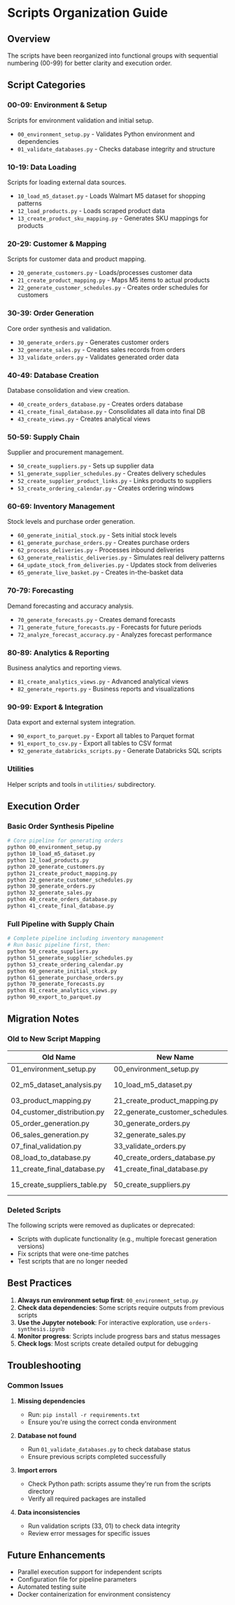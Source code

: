 # Scripts Organization Guide

## Overview

The scripts have been reorganized into functional groups with sequential numbering (00-99) for better clarity and execution order.

## Script Categories

### 00-09: Environment & Setup
Scripts for environment validation and initial setup.

- `00_environment_setup.py` - Validates Python environment and dependencies
- `01_validate_databases.py` - Checks database integrity and structure

### 10-19: Data Loading
Scripts for loading external data sources.

- `10_load_m5_dataset.py` - Loads Walmart M5 dataset for shopping patterns
- `12_load_products.py` - Loads scraped product data
- `13_create_product_sku_mapping.py` - Generates SKU mappings for products

### 20-29: Customer & Mapping
Scripts for customer data and product mapping.

- `20_generate_customers.py` - Loads/processes customer data
- `21_create_product_mapping.py` - Maps M5 items to actual products
- `22_generate_customer_schedules.py` - Creates order schedules for customers

### 30-39: Order Generation
Core order synthesis and validation.

- `30_generate_orders.py` - Generates customer orders
- `32_generate_sales.py` - Creates sales records from orders
- `33_validate_orders.py` - Validates generated order data

### 40-49: Database Creation
Database consolidation and view creation.

- `40_create_orders_database.py` - Creates orders database
- `41_create_final_database.py` - Consolidates all data into final DB
- `43_create_views.py` - Creates analytical views

### 50-59: Supply Chain
Supplier and procurement management.

- `50_create_suppliers.py` - Sets up supplier data
- `51_generate_supplier_schedules.py` - Creates delivery schedules
- `52_create_supplier_product_links.py` - Links products to suppliers
- `53_create_ordering_calendar.py` - Creates ordering windows

### 60-69: Inventory Management
Stock levels and purchase order generation.

- `60_generate_initial_stock.py` - Sets initial stock levels
- `61_generate_purchase_orders.py` - Creates purchase orders
- `62_process_deliveries.py` - Processes inbound deliveries
- `63_generate_realistic_deliveries.py` - Simulates real delivery patterns
- `64_update_stock_from_deliveries.py` - Updates stock from deliveries
- `65_generate_live_basket.py` - Creates in-the-basket data

### 70-79: Forecasting
Demand forecasting and accuracy analysis.

- `70_generate_forecasts.py` - Creates demand forecasts
- `71_generate_future_forecasts.py` - Forecasts for future periods
- `72_analyze_forecast_accuracy.py` - Analyzes forecast performance

### 80-89: Analytics & Reporting
Business analytics and reporting views.

- `81_create_analytics_views.py` - Advanced analytical views
- `82_generate_reports.py` - Business reports and visualizations

### 90-99: Export & Integration
Data export and external system integration.

- `90_export_to_parquet.py` - Export all tables to Parquet format
- `91_export_to_csv.py` - Export all tables to CSV format
- `92_generate_databricks_scripts.py` - Generate Databricks SQL scripts

### Utilities
Helper scripts and tools in `utilities/` subdirectory.

## Execution Order

### Basic Order Synthesis Pipeline
```bash
# Core pipeline for generating orders
python 00_environment_setup.py
python 10_load_m5_dataset.py
python 12_load_products.py
python 20_generate_customers.py
python 21_create_product_mapping.py
python 22_generate_customer_schedules.py
python 30_generate_orders.py
python 32_generate_sales.py
python 40_create_orders_database.py
python 41_create_final_database.py
```

### Full Pipeline with Supply Chain
```bash
# Complete pipeline including inventory management
# Run basic pipeline first, then:
python 50_create_suppliers.py
python 51_generate_supplier_schedules.py
python 53_create_ordering_calendar.py
python 60_generate_initial_stock.py
python 61_generate_purchase_orders.py
python 70_generate_forecasts.py
python 81_create_analytics_views.py
python 90_export_to_parquet.py
```

## Migration Notes

### Old to New Script Mapping

| Old Name | New Name | Category |
|----------|----------|----------|
| 01_environment_setup.py | 00_environment_setup.py | Setup |
| 02_m5_dataset_analysis.py | 10_load_m5_dataset.py | Data Loading |
| 03_product_mapping.py | 21_create_product_mapping.py | Mapping |
| 04_customer_distribution.py | 22_generate_customer_schedules.py | Customer |
| 05_order_generation.py | 30_generate_orders.py | Orders |
| 06_sales_generation.py | 32_generate_sales.py | Orders |
| 07_final_validation.py | 33_validate_orders.py | Orders |
| 08_load_to_database.py | 40_create_orders_database.py | Database |
| 11_create_final_database.py | 41_create_final_database.py | Database |
| 15_create_suppliers_table.py | 50_create_suppliers.py | Supply Chain |

### Deleted Scripts
The following scripts were removed as duplicates or deprecated:
- Scripts with duplicate functionality (e.g., multiple forecast generation versions)
- Fix scripts that were one-time patches
- Test scripts that are no longer needed

## Best Practices

1. **Always run environment setup first**: `00_environment_setup.py`
2. **Check data dependencies**: Some scripts require outputs from previous scripts
3. **Use the Jupyter notebook**: For interactive exploration, use `orders-synthesis.ipynb`
4. **Monitor progress**: Scripts include progress bars and status messages
5. **Check logs**: Most scripts create detailed output for debugging

## Troubleshooting

### Common Issues

1. **Missing dependencies**
   - Run: `pip install -r requirements.txt`
   - Ensure you're using the correct conda environment

2. **Database not found**
   - Run `01_validate_databases.py` to check database status
   - Ensure previous scripts completed successfully

3. **Import errors**
   - Check Python path: scripts assume they're run from the scripts directory
   - Verify all required packages are installed

4. **Data inconsistencies**
   - Run validation scripts (33, 01) to check data integrity
   - Review error messages for specific issues

## Future Enhancements

- Parallel execution support for independent scripts
- Configuration file for pipeline parameters
- Automated testing suite
- Docker containerization for environment consistency